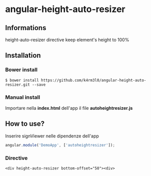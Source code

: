 # angular-height-auto-resizer

## Informations
height-auto-resizer directive keep element's height to 100%

## Installation
### Bower install
```
$ bower install https://github.com/k4rm3l0/angular-height-auto-resizer.git --save
```
### Manual install
Importare nella **index.html** dell'app il file **autoheightresizer.js**

## How to use?
Inserire signViewer nelle dipendenze dell'app          
  
```js
angular.module('DemoApp', ['autoheightresizer']);
```

### Directive
  
```
<div height-auto-resizer bottom-offset="50"><div>
```